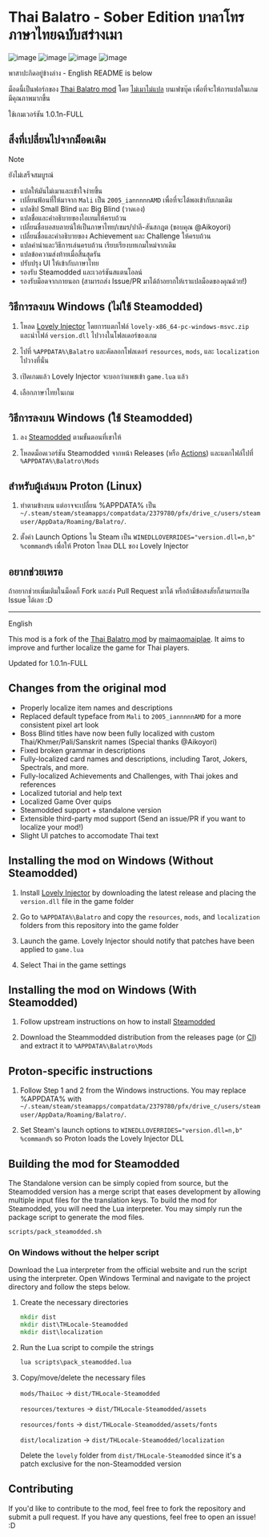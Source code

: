# Thai Balatro - Sober Edition บาลาโทรภาษาไทยฉบับสร่างเมา

![image](./preview/screenshot-1.png)
![image](./preview/screenshot-2.png)
![image](./preview/screenshot-3.png)
![image](./preview/screenshot-4.png)

พาสาปะกิดอยู่ข้างล่าง - English README is below

ม็อดนี้เป็นฟอร์กของ [Thai Balatro mod] โดย [ไม่เมาไม่แปล](https://www.facebook.com/maimaomaiplae) บนเฟซบุ๊ค เพื่อที่จะให้การแปลในเกมมีคุณภาพมากขึ้น

ใช้เกมเวอร์ชัน 1.0.1n-FULL

## สิ่งที่เปลี่ยนไปจากม็อดเดิม

> [!NOTE]  
> ยังไม่เสร็จสมบูรณ์

- แปลให้มันไม่เมาและเข้าใจง่ายขึ้น
- เปลี่ยนฟ้อนที่ให้มาจาก `Mali` เป็น `2005_iannnnnAMD` เพื่อที่จะได้พอเข้ากับเกมเดิม
- แปลชิป Small Blind และ Big Blind (วาดเอง)
- แปลชื่อและคำอธิบายของไอเทมให้ครบถ้วน
- เปลี่ยนชื่อบอสบลายน์ให้เป็นภาษาไทย/เขมร/ปาลี-สันสกฎต (ขอบคุณ @Aikoyori)
- เปลี่ยนชื่อและคำอธิบายของ Achievement และ Challenge ให้ครบถ้วน
- แปลคำนำและวิธีการเล่นครบถ้วน เรียบเรียงบทเกมใหม่จากเดิม
- แปลข้อความส่งท้ายเมื่อสิ้นสุดรัน
- ปรับปรุง UI ให้เข้ากับภาษาไทย
- รองรับ Steamodded และเวอร์ชันสแตนโอลน์
- รองรับม็อดจากภายนอก (สามารถส่ง Issue/PR มาได้ถ้าอยากให้เราแปลม็อดของคุณด้วย!)

## วิธีการลงบน Windows (ไม่ใช้ Steamodded)

1. โหลด [Lovely Injector] โดยการแตกไฟล์ `lovely-x86_64-pc-windows-msvc.zip` และนำไฟล์ `version.dll` ไปวางในโฟลเดอร์ของเกม

2. ไปที่ `%APPDATA%\Balatro` และคัดลอกโฟลเดอร์ `resources`, `mods`, และ `localization` ไปวางที่นั่น

3. เปิดเกมแล้ว Lovely Injector จะบอกว่าแพชเข้า `game.lua` แล้ว

4. เลือกภาษาไทยในเกม

## วิธีการลงบน Windows (ใช้ Steamodded)

1. ลง [Steamodded] ตามขั้นตอนที่เขาให้

2. โหลดม็อดเวอร์ชัน Steamodded จากหน้า Releases (หรือ [Actions](https://github.com/korewaChino/balatro-thai/actions)) และแตกไฟล์ไปที่ `%APPDATA%\Balatro\Mods`

## สำหรับผู้เล่นบน Proton (Linux)

1. ทำตามข้างบน แต่อาจจะเปลี่ยน %APPDATA% เป็น `~/.steam/steam/steamapps/compatdata/2379780/pfx/drive_c/users/steamuser/AppData/Roaming/Balatro/`.

2. ตั้งค่า Launch Options ใน Steam เป็น `WINEDLLOVERRIDES="version.dll=n,b" %command%` เพื่อให้ Proton โหลด DLL ของ Lovely Injector

## อยากช่วยเหรอ

ถ้าอยากช่วยเพิ่มเติมในม็อดก็ Fork และส่ง Pull Request มาได้ หรือถ้ามีข้อสงสัยก็สามารถเปิด Issue ได้เลย :D

---

English

This mod is a fork of the [Thai Balatro mod] by [maimaomaiplae](https://www.facebook.com/maimaomaiplae). It aims to improve and further localize the game for Thai players.

Updated for 1.0.1n-FULL

## Changes from the original mod

- Properly localize item names and descriptions
- Replaced default typeface from `Mali` to `2005_iannnnnAMD` for a more consistent pixel art look
- Boss Blind titles have now been fully localized with custom Thai/Khmer/Pali/Sanskrit names (Special thanks @Aikoyori)
- Fixed broken grammar in descriptions
- Fully-localized card names and descriptions, including Tarot, Jokers, Spectrals, and more.
- Fully-localized Achievements and Challenges, with Thai jokes and references
- Localized tutorial and help text
- Localized Game Over quips
- Steamodded support + standalone version
- Extensible third-party mod support (Send an issue/PR if you want to localize your mod!)
- Slight UI patches to accomodate Thai text

## Installing the mod on Windows (Without Steamodded)

1. Install [Lovely Injector] by downloading the latest release and placing the `version.dll` file in the game folder

2. Go to `%APPDATA%\Balatro` and copy the `resources`, `mods`, and `localization` folders from this repository into the game folder

3. Launch the game. Lovely Injector should notify that patches have been applied to `game.lua`

4. Select Thai in the game settings

## Installing the mod on Windows (With Steamodded)

1. Follow upstream instructions on how to install [Steamodded]

2. Download the Steammodded distribution from the releases page (or [CI](https://github.com/korewaChino/balatro-thai/actions)) and extract it to `%APPDATA%\Balatro\Mods`

## Proton-specific instructions

1. Follow Step 1 and 2 from the Windows instructions. You may replace %APPDATA% with `~/.steam/steam/steamapps/compatdata/2379780/pfx/drive_c/users/steamuser/AppData/Roaming/Balatro/`.

2. Set Steam's launch options to `WINEDLLOVERRIDES="version.dll=n,b" %command%` so Proton loads the Lovely Injector DLL

## Building the mod for Steamodded

The Standalone version can be simply copied from source, but the Steamodded version has a merge script that eases development by allowing multiple input files for the translation keys. To build the mod for Steamodded, you will need the Lua interpreter. You may simply run the package script to generate the mod files.

```sh
scripts/pack_steamodded.sh
```

### On Windows without the helper script

Download the Lua interpreter from the official website and run the script using the interpreter. Open Windows Terminal and navigate to the project directory and follow the steps below.

1. Create the necessary directories

    ```cmd
    mkdir dist
    mkdir dist\THLocale-Steamodded
    mkdir dist\localization
    ```

2. Run the Lua script to compile the strings

    ```cmd
    lua scripts\pack_steamodded.lua
    ```

3. Copy/move/delete the necessary files

    `mods/ThaiLoc` -> `dist/THLocale-Steamodded`

    `resources/textures` -> `dist/THLocale-Steamodded/assets`

    `resources/fonts` -> `dist/THLocale-Steamodded/assets/fonts`

    `dist/localization` -> `dist/THLocale-Steamodded/localization`

    Delete the `lovely` folder from `dist/THLocale-Steamodded` since it's a patch exclusive for the non-Steamodded version

## Contributing

If you'd like to contribute to the mod, feel free to fork the repository and submit a pull request. If you have any questions, feel free to open an issue! :D

[Lovely Injector]: https://github.com/ethangreen-dev/lovely-injector
[Thai balatro mod]: https://www.nexusmods.com/balatro/mods/37
[Steamodded]: https://github.com/Steamopollys/Steamodded

